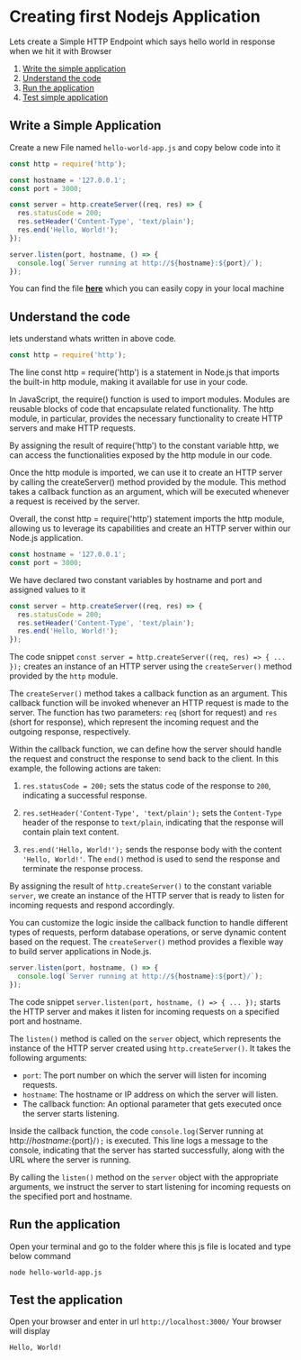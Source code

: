 # Creating first Nodejs Application 

Lets create a Simple HTTP Endpoint which says hello world in response when we hit it with Browser 

1. [Write the simple application](#write-a-simple-application)
2. [Understand the code](#understand-the-code)
3. [Run the application](#run-the-application) 
4. [Test simple application](#test-the-application)

## Write a Simple Application
Create a new File named ```hello-world-app.js``` and copy below code into it 

```js
const http = require('http');

const hostname = '127.0.0.1';
const port = 3000;

const server = http.createServer((req, res) => {
  res.statusCode = 200;
  res.setHeader('Content-Type', 'text/plain');
  res.end('Hello, World!');
});

server.listen(port, hostname, () => {
  console.log(`Server running at http://${hostname}:${port}/`);
});

```
You can find the file **[here](https://github.com/siddhirajpantoji/nodejs-beginner-guide/blob/main/src/creating-first-nodejs-application/hello-world-app.js)** which you can easily copy in your local machine 

## Understand the code 
lets understand whats written in above code. 
```js
const http = require('http');
```
The line const http = require('http') is a statement in Node.js that imports the built-in http module, making it available for use in your code.

In JavaScript, the require() function is used to import modules. Modules are reusable blocks of code that encapsulate related functionality. The http module, in particular, provides the necessary functionality to create HTTP servers and make HTTP requests.

By assigning the result of require('http') to the constant variable http, we can access the functionalities exposed by the http module in our code.

Once the http module is imported, we can use it to create an HTTP server by calling the createServer() method provided by the module. This method takes a callback function as an argument, which will be executed whenever a request is received by the server.

Overall, the const http = require('http') statement imports the http module, allowing us to leverage its capabilities and create an HTTP server within our Node.js application.

```js
const hostname = '127.0.0.1';
const port = 3000;
```
We have declared two constant variables by hostname and port and assigned values to it 

```js
const server = http.createServer((req, res) => {
  res.statusCode = 200;
  res.setHeader('Content-Type', 'text/plain');
  res.end('Hello, World!');
});

```

The code snippet `const server = http.createServer((req, res) => { ... });` creates an instance of an HTTP server using the `createServer()` method provided by the `http` module.

The `createServer()` method takes a callback function as an argument. This callback function will be invoked whenever an HTTP request is made to the server. The function has two parameters: `req` (short for request) and `res` (short for response), which represent the incoming request and the outgoing response, respectively.

Within the callback function, we can define how the server should handle the request and construct the response to send back to the client. In this example, the following actions are taken:

1. `res.statusCode = 200;` sets the status code of the response to `200`, indicating a successful response.

2. `res.setHeader('Content-Type', 'text/plain');` sets the `Content-Type` header of the response to `text/plain`, indicating that the response will contain plain text content.

3. `res.end('Hello, World!');` sends the response body with the content `'Hello, World!'`. The `end()` method is used to send the response and terminate the response process.

By assigning the result of `http.createServer()` to the constant variable `server`, we create an instance of the HTTP server that is ready to listen for incoming requests and respond accordingly.

You can customize the logic inside the callback function to handle different types of requests, perform database operations, or serve dynamic content based on the request. The `createServer()` method provides a flexible way to build server applications in Node.js.

```js
server.listen(port, hostname, () => {
  console.log(`Server running at http://${hostname}:${port}/`);
});
```

The code snippet `server.listen(port, hostname, () => { ... });` starts the HTTP server and makes it listen for incoming requests on a specified port and hostname.

The `listen()` method is called on the `server` object, which represents the instance of the HTTP server created using `http.createServer()`. It takes the following arguments:

- `port`: The port number on which the server will listen for incoming requests.
- `hostname`: The hostname or IP address on which the server will listen.
- The callback function: An optional parameter that gets executed once the server starts listening.

Inside the callback function, the code `console.log(`Server running at http://${hostname}:${port}/`);` is executed. This line logs a message to the console, indicating that the server has started successfully, along with the URL where the server is running.

By calling the `listen()` method on the `server` object with the appropriate arguments, we instruct the server to start listening for incoming requests on the specified port and hostname.


## Run the application 
Open your terminal and go to the folder where this js file is located and type below command 

```shell
node hello-world-app.js
```

## Test the application 
Open your browser and enter in url ```http://localhost:3000/```
Your browser will display 
```shell
Hello, World!
```